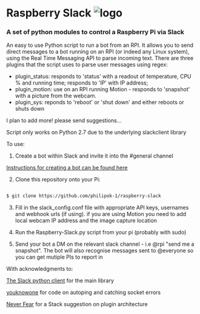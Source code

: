 # Raspberry Slack ![logo](https://github.com/philipok-1/raspberry-slack/blob/master/raspislack.jpg)  



### A set of python modules to control a Raspberry Pi via Slack

An easy to use Python script to run a bot from an RPI.  It allows you to send direct messages to a bot running on an RPI (or indeed any Linux system), using the Real Time Messaging API to parse incoming text.  There are three plugins that the script uses to parse user messages using regex:

* plugin_status: responds to 'status' with a readout of temperature, CPU % and running time;  responds to 'IP' with IP address;
* plugin_motion: use on an RPI running Motion - responds to 'snapshot' with a picture from the webcam.
* plugin_sys: reponds to 'reboot' or 'shut down' and either reboots or shuts down

I plan to add more!  please send suggestions...

Script only works on Python 2.7 due to the underlying slackclient library

To use:

1. Create a bot within Slack and invite it into the #general channel

[Instructions for creating a bot can be found here](https://my.slack.com/services/new/bot)

2. Clone this repository  onto your Pi:

```BASH

$ git clone https://github.com/philipok-1/raspberry-slack
```

3.  Fill in the slack_config.conf file with appropriate API keys, usernames and webhook urls (if using). if you are using Motion you need to add local webcam IP address and the image capture location

4.  Run the Raspberry-Slack.py script from your pi (probably with sudo)

5.  Send your bot a DM on the relevant slack channel - i.e @rpi "send me a snapshot".  The bot will also recognise messages sent to @everyone so you can get mutiple PIs to report in

With acknowledgments to: 

[The Slack python client](https://github.com/slackapi/python-slackclient) for the main library

[youknowone](https://github.com/youknowone/slairck) for code on autoping and catching socket errors

[Never Fear](http://neverfear.org/profile/ben) for a Stack suggestion on plugin architecture

